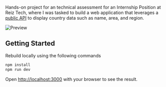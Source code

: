 Hands-on project for an technical assessment for an Internship Position at Reiz Tech, where I was tasked to build a web application that leverages a [public API](https://restcountries.com/) to display country data such as name, area, and region.

![Preview](https://user-images.githubusercontent.com/53674742/223819268-6cd1b437-91c6-4221-87ab-c0b219ae1ada.png)

## Getting Started

Rebuild locally using the following commands

```bash
npm install
npm run dev
```

Open [http://localhost:3000](http://localhost:3000) with your browser to see the result.
